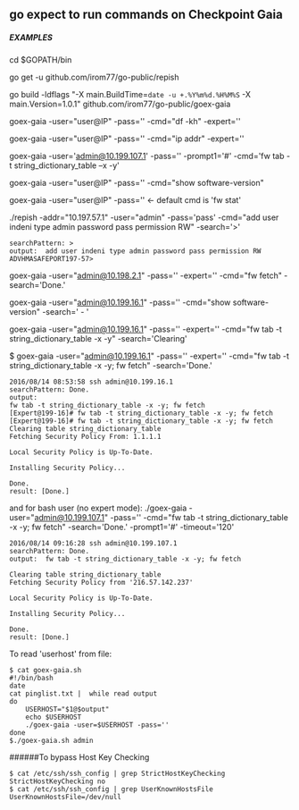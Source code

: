 ## go expect to run commands on Checkpoint Gaia

##### EXAMPLES
cd $GOPATH/bin

go get -u github.com/irom77/go-public/repish

go build -ldflags "-X main.BuildTime=`date -u +.%Y%m%d.%H%M%S` -X main.Version=1.0.1" github.com/irom77/go-public/goex-gaia

goex-gaia -user="user@IP" -pass='' -cmd="df -kh" -expert=''

goex-gaia -user="user@IP" -pass='' -cmd="ip addr" -expert=''

goex-gaia -user='admin@10.199.107.1' -pass='' -prompt1='#' -cmd='fw tab -t string_dictionary_table –x -y'

goex-gaia -user="user@IP" -pass='' -cmd="show software-version" 

goex-gaia -user="user@IP" -pass='' <- default cmd is 'fw stat'

./repish -addr="10.197.57.1" -user="admin" -pass='pass' -cmd="add user indeni type admin password pass permission RW" -search='>'

```
searchPattern: >
output:  add user indeni type admin password pass permission RW
ADVHMASAFEPORT197-57>
```

goex-gaia -user="admin@10.198.2.1" -pass='' -expert='' -cmd="fw fetch" -search='Done.'

goex-gaia -user="admin@10.199.16.1" -pass='' -cmd="show software-version" -search=' - '

goex-gaia -user="admin@10.199.16.1" -pass='' -expert='' -cmd="fw tab -t string_dictionary_table -x -y" -search='Clearing'

$ goex-gaia -user="admin@10.199.16.1" -pass='' -expert='' -cmd="fw tab -t string_dictionary_table -x -y; fw fetch" -search='Done.'

```
2016/08/14 08:53:58 ssh admin@10.199.16.1
searchPattern: Done.
output:  
fw tab -t string_dictionary_table -x -y; fw fetch
[Expert@199-16]# fw tab -t string_dictionary_table -x -y; fw fetch
[Expert@199-16]# fw tab -t string_dictionary_table -x -y; fw fetch 
Clearing table string_dictionary_table
Fetching Security Policy From: 1.1.1.1

Local Security Policy is Up-To-Date.

Installing Security Policy...

Done.
result: [Done.]
```

and for bash user (no expert mode):
./goex-gaia -user="admin@10.199.107.1" -pass='' -cmd="fw tab -t string_dictionary_table -x -y; fw fetch" -search='Done.' -prompt1='#' -timeout='120'

```
2016/08/14 09:16:28 ssh admin@10.199.107.1
searchPattern: Done.
output:  fw tab -t string_dictionary_table -x -y; fw fetch

Clearing table string_dictionary_table
Fetching Security Policy from '216.57.142.237'

Local Security Policy is Up-To-Date.

Installing Security Policy...

Done.
result: [Done.]
```



To read 'userhost' from file: 

```
$ cat goex-gaia.sh
#!/bin/bash
date
cat pinglist.txt |  while read output
do
    USERHOST="$1@$output"
    echo $USERHOST
    ./goex-gaia -user=$USERHOST -pass=''
done
$./goex-gaia.sh admin
```


######To bypass Host Key Checking

	$ cat /etc/ssh/ssh_config | grep StrictHostKeyChecking
	StrictHostKeyChecking no
	$ cat /etc/ssh/ssh_config | grep UserKnownHostsFile
	UserKnownHostsFile=/dev/null
	 